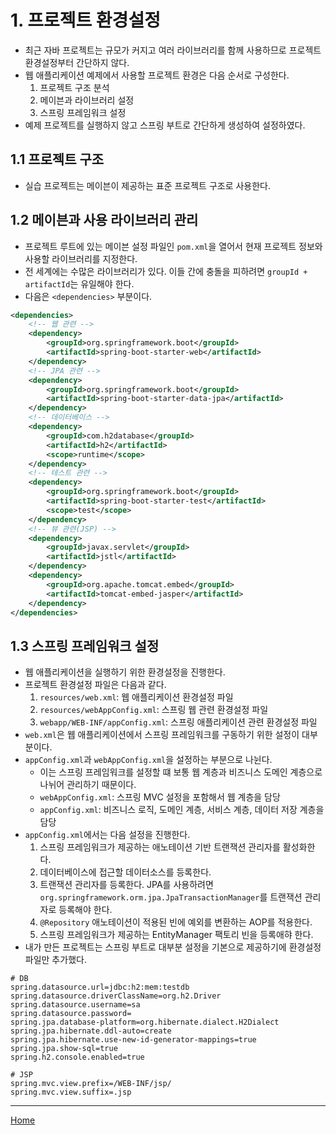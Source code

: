 # 1. 프로젝트 환경설정

- 최근 자바 프로젝트는 규모가 커지고 여러 라이브러리를 함께 사용하므로 프로젝트 환경설정부터 간단하지 않다.
- 웹 애플리케이션 예제에서 사용할 프로젝트 환경은 다음 순서로 구성한다.
    1. 프로젝트 구조 분석
    2. 메이븐과 라이브러리 설정
    3. 스프링 프레임워크 설정
- 예제 프로젝트를 실행하지 않고 스프링 부트로 간단하게 생성하여 설정하였다.

## 1.1 프로젝트 구조

- 실습 프로젝트는 메이븐이 제공하는 표준 프로젝트 구조로 사용한다.

## 1.2 메이븐과 사용 라이브러리 관리

- 프로젝트 루트에 있는 메이븐 설정 파일인 `pom.xml`을 열어서 현재 프로젝트 정보와 사용할 라이브러리를 지정한다.
- 전 세계에는 수많은 라이브러리가 있다. 이들 간에 충돌을 피하려면 `groupId + artifactId`는 유일해야 한다.
- 다음은 `<dependencies>` 부분이다.

```xml
<dependencies>
    <!-- 웹 관련 -->
    <dependency>
        <groupId>org.springframework.boot</groupId>
        <artifactId>spring-boot-starter-web</artifactId>
    </dependency>
    <!-- JPA 관련 -->
    <dependency>
        <groupId>org.springframework.boot</groupId>
        <artifactId>spring-boot-starter-data-jpa</artifactId>
    </dependency>
    <!-- 데이터베이스 -->
    <dependency>
        <groupId>com.h2database</groupId>
        <artifactId>h2</artifactId>
        <scope>runtime</scope>
    </dependency>
    <!-- 테스트 관련 -->
    <dependency>
        <groupId>org.springframework.boot</groupId>
        <artifactId>spring-boot-starter-test</artifactId>
        <scope>test</scope>
    </dependency>
    <!-- 뷰 관련(JSP) -->
    <dependency>
        <groupId>javax.servlet</groupId>
        <artifactId>jstl</artifactId>
    </dependency>
    <dependency>
        <groupId>org.apache.tomcat.embed</groupId>
        <artifactId>tomcat-embed-jasper</artifactId>
    </dependency>
</dependencies>
```

## 1.3 스프링 프레임워크 설정

- 웹 애플리케이션을 실행하기 위한 환경설정을 진행한다.
- 프로젝트 환경설정 파일은 다음과 같다.
    1. `resources/web.xml`: 웹 애플리케이션 환경설정 파일
    2. `resources/webAppConfig.xml`: 스프링 웹 관련 환경설정 파일
    3. `webapp/WEB-INF/appConfig.xml`: 스프링 애플리케이션 관련 환경설정 파일
- `web.xml`은 웹 애플리케이션에서 스프링 프레임워크를 구동하기 위한 설정이 대부분이다.
- `appConfig.xml`과 `webAppConfig.xml`을 설정하는 부분으로 나뉜다.
    - 이는 스프링 프레임워크를 설정할 떄 보통 웹 계층과 비즈니스 도메인 계층으로 나뉘어 관리하기 때문이다.
    - `webAppConfig.xml`: 스프링 MVC 설정을 포함해서 웹 계층을 담당
    - `appConfig.xml`: 비즈니스 로직, 도메인 계층, 서비스 계층, 데이터 저장 계층을 담당
- `appConfig.xml`에서는 다음 설정을 진행한다.
    1. 스프링 프레임워크가 제공하는 애노테이션 기반 트랜잭션 관리자를 활성화한다.
    2. 데이터베이스에 접근할 데이터소스를 등록한다.
    3. 트랜잭션 관리자를 등록한다. JPA를 사용하려면 `org.springframework.orm.jpa.JpaTransactionManager`를 트랜잭션 관리자로 등록해야 한다.
    4. `@Repository` 애노테이션이 적용된 빈에 예외를 변환하는 AOP를 적용한다.
    5. 스프링 프레임워크가 제공하는 EntityManager 팩토리 빈을 등록애햐 한다.
- 내가 만든 프로젝트는 스프링 부트로 대부분 설정을 기본으로 제공하기에 환경설정 파일만 추가했다.

```
# DB
spring.datasource.url=jdbc:h2:mem:testdb
spring.datasource.driverClassName=org.h2.Driver
spring.datasource.username=sa
spring.datasource.password=
spring.jpa.database-platform=org.hibernate.dialect.H2Dialect
spring.jpa.hibernate.ddl-auto=create
spring.jpa.hibernate.use-new-id-generator-mappings=true
spring.jpa.show-sql=true
spring.h2.console.enabled=true

# JSP
spring.mvc.view.prefix=/WEB-INF/jsp/
spring.mvc.view.suffix=.jsp
```

-----
[Home](./index.md)
